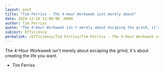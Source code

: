 ```yaml
---
layout: post
title: "Tim Ferriss - The 4-Hour Workweek isnt merely about"
date: 2024-12-28 12:00:00 -0000
author: Tim Ferriss
quote: "The 4-Hour Workweek isn't merely about escaping the grind, it's about creating the life you want."
subject: Efficiency
permalink: /Efficiency/Tim Ferriss/Tim Ferriss - The 4-Hour Workweek isnt merely about
---
```


The 4-Hour Workweek isn't merely about escaping the grind, it's about creating the life you want.

- Tim Ferriss
